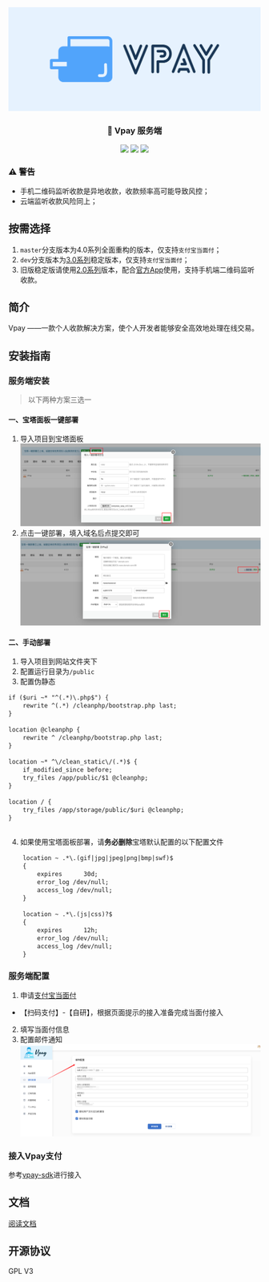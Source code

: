  <p align="center">
<img src="./image/cover.png">
</p>


<h3 align="center">🚀 Vpay 服务端</h3>

<p align="center">
 <img src="https://img.shields.io/static/v1?label=licenes&message=GPL%20V3&color=important&style=for-the-badge"/>
 <img src="https://img.shields.io/static/v1?label=version&message=4.2.0&color=9cf&style=for-the-badge"/>
 <img src="https://img.shields.io/static/v1?label=language&message=php&color=777BB4&style=for-the-badge"/>

</p>

### ️⚠️ 警告 

- 手机二维码监听收款是异地收款，收款频率高可能导致风控；
- 云端监听收款风险同上；

## 按需选择

1. `master`分支版本为4.0系列全面重构的版本，仅支持`支付宝当面付`；
2. `dev`分支版本为[3.0系列](https://github.com/Vpay-Collection/VPay/releases/tag/3.1)稳定版本，仅支持`支付宝当面付`；
3. 旧版稳定版请使用[2.0系列](https://github.com/Vpay-Collection/VPay/releases/tag/2.4)版本，配合[官方App](https://github.com/Vpay-Collection/vmqApk/releases/tag/v1.8.2)使用，支持手机端二维码监听收款。

## 简介

Vpay ——一款个人收款解决方案，使个人开发者能够安全高效地处理在线交易。


## 安装指南

### 服务端安装
> 以下两种方案三选一
#### 一、宝塔面板一键部署

1. 导入项目到宝塔面板
![img.png](img.png)
2. 点击一键部署，填入域名后点提交即可
![img_1.png](img_1.png)

#### 二、手动部署

1. 导入项目到网站文件夹下
2. 配置运行目录为`/public`
3. 配置伪静态
```
if ($uri ~* "^(.*)\.php$") {
    rewrite ^(.*) /cleanphp/bootstrap.php last;
}

location @cleanphp {
    rewrite ^ /cleanphp/bootstrap.php last;
}

location ~* ^\/clean_static\/(.*)$ {
    if_modified_since before;
    try_files /app/public/$1 @cleanphp;
}

location / {
    try_files /app/storage/public/$uri @cleanphp;
}


```
4. 如果使用宝塔面板部署，请**务必删除**宝塔默认配置的以下配置文件
```
    location ~ .*\.(gif|jpg|jpeg|png|bmp|swf)$
    {
        expires      30d;
        error_log /dev/null;
        access_log /dev/null;
    }

    location ~ .*\.(js|css)?$
    {
        expires      12h;
        error_log /dev/null;
        access_log /dev/null;
    }
```



### 服务端配置

1. 申请[支付宝当面付](https://open.alipay.com/intergraAssist/SC00002242?projectId=1487001107)
- 【扫码支付】-【自研】，根据页面提示的接入准备完成当面付接入
2. 填写当面付信息
3. 配置邮件通知
![img_4.png](img_4.png)

### 接入Vpay支付

参考[vpay-sdk](https://github.com/Vpay-Collection/vpay-sdk)进行接入

## 文档

[阅读文档](https://vpay.ankio.net/)


## 开源协议

GPL V3

